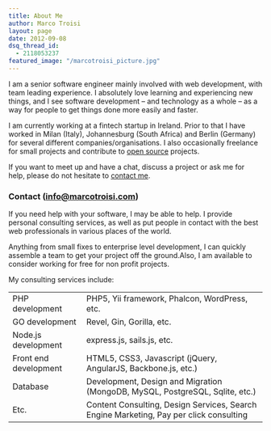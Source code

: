 ```yaml
---
title: About Me
author: Marco Troisi
layout: page
date: 2012-09-08
dsq_thread_id:
  - 2118053237
featured_image: "/marcotroisi_picture.jpg"
---
```

I am a senior software engineer mainly involved with web development, with team leading experience. I absolutely love learning and experiencing new things, and I see software development &#8211; and technology as a whole &#8211; as a way for people to get things done more easily and faster.

I am currently working at a fintech startup in Ireland. Prior to that I have worked in Milan (Italy), Johannesburg (South Africa) and Berlin (Germany) for several different companies/organisations. I also occasionally freelance for small projects and contribute to [open source][1] projects.

If you want to meet up and have a chat, discuss a project or ask me for help, please do not hesitate to [contact me][2].

### Contact (info@marcotroisi.com)

If you need help with your software, I may be able to help. I provide personal consulting services, as well as put people in contact with the best web professionals in various places of the world.

Anything from small fixes to enterprise level development, I can quickly assemble a team to get your project off the ground.Also, I am available to consider working for free for non profit projects.

My consulting services include:

<table class="about__body">
    <tbody>
    <tr>
        <td class="tag">PHP development</td>
        <td>PHP5, Yii framework, Phalcon, WordPress, etc.</td>
    </tr>
    <tr>
        <td class="tag">GO development</td>
        <td>Revel, Gin, Gorilla, etc.</td>
    </tr>
    <tr>
        <td class="tag">Node.js development</td>
        <td>express.js, sails.js, etc.</td>
    </tr>
    <tr>
        <td class="tag">Front end development</td>
        <td>HTML5, CSS3, Javascript (jQuery, AngularJS, Backbone.js, etc.)</td>
    </tr>
    <tr>
        <td class="tag">Database</td>
        <td>Development, Design and Migration (MongoDB, MySQL, PostgreSQL, Sqlite, etc.)</td>
    </tr>
    <tr>
        <td class="tag">Etc.</td>
        <td>Content Consulting, Design Services, Search Engine Marketing, Pay per click consulting</td>
    </tr>
    <tbody>
</table>

 [1]: https://github.com/marcotroisi
 [2]: http://www.marcotroisi.com/contact/ "Contact"
